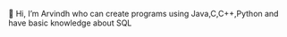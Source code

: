 👋 Hi, I’m Arvindh
    who can create programs using Java,C,C++,Python and have basic knowledge about SQL
